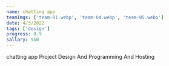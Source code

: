 ```yaml
---
name: chatting app
teamImgs: ['team-01.webp', 'team-04.webp', 'team-05.webp']
date: 4/3/2022
tags: ['design']
progress: 0.9
sallary: 950
---
```


chatting app Project Design And Programming And Hosting
